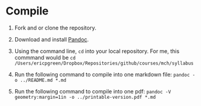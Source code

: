 Compile
=======

1. Fork and or clone the repository.

2. Download and install [Pandoc](http://johnmacfarlane.net/pandoc/).

3. Using the command line, `cd` into your local repository. For me, this commmand would be `cd /Users/ericpgreen/Dropbox/Repositories/github/courses/mch/syllabus`

4. Run the following command to compile into one markdown file: `pandoc -o ../README.md *.md`

5. Run the following command to compile into one pdf: `pandoc -V geometry:margin=1in -o ../printable-version.pdf *.md`